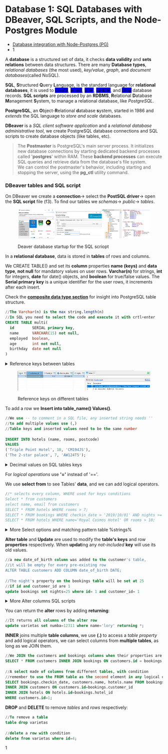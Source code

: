 # Database 1: SQL Databases with DBeaver, SQL Scripts, and the Node-Postgres Module

* [Database integration with Node-Postgres (PG)](./#database-integration-with-node-postgres-1)
* 1

A **database** is a structured set of data, it checks **data validity** and **sets relations** between data structures. There are many **Database types**, _relational databases_ (the most used), _key/value_, _graph_, and _document databases_(called NoSQL).

**SQL**, **S**tructured **Q**uery **L**anguage, is the standard language for **relational databases**, it is used to <mark style="background-color:blue;">create</mark>, <mark style="background-color:blue;">insert</mark>, <mark style="background-color:blue;">alter</mark>, <mark style="background-color:blue;">update</mark>, and <mark style="background-color:blue;">drop</mark> database records.                                                                                                **SQL scripts** are processed by an **RDBMS**, **R**elational **D**atabase **M**anagement **S**ystem, to manage a relational database, like _PostgreSQL_.

**PostgreSQL**, an **O**bject-**R**elational **d**atabase **s**ystem, started in 1986 and _extends_ the SQL language to _store and scale_ databases.

**DBeaver** is a _SQL client software application_ and a _relational database administrative tool_, we create PostgreSQL database connections and SQL scripts to create database objects (like tables, etc).

> The **Postmaster** is PostgreSQL's main server process. It initializes new database connections by starting dedicated backend processes called '**postgres**' within RAM. These **backend processes** can execute SQL queries and retrieve data from the database's file system.
> \
> We can control the postmaster's behavior, including starting and stopping the server, using the **pg\_ctl** utility command.

### DBeaver tables and SQL script&#x20;

On DBeaver we create a **connection**-> select the **PostSQL driver**-> open the **SQL script** file (f3).             To find our tables we _schemas_-> _public_-> _tables_.

<figure><img src="../../.gitbook/assets/Dbeaverstart.png" alt="" width="563"><figcaption><p>Deaver database startup for the SQL scriopt</p></figcaption></figure>

In a **relational database**, data is stored in **tables** of rows and columns.

We CREATE TABLE() and set its **column** properties **name (keys)** and **data type**, **not null** for mandatory values on user rows.                                                                                                                                                       **Varchar(n)** for strings, **int** for integers, **date** for date() objects, and **boolean** for true/false values.                    The **Serial primary key** is a unique identifier for the user rows, it increments after each insert.

Check the [**composite data type section**](sql-scalar-table-data-types.md#enum-and-array) for insight into PostgreSQL table structure.

```sql
//The Varchar(n) is the max string.length(n)
//In SQL you need to select the code and execute it with crtl+enter
CREATE TABLE multi(
  id		SERIAL primary key,
  name		VARCHAR(15) not null,
  employed	boolean,
  age		int not null,
  birthday	date not null
)
```

<details>

<summary>Reference keys between tables</summary>

To avoid repeating data between related tables we **reference keys** (also called foreign keys).

We set a **data type** (most of the time ID int) and **reference** another **table** property, the referenced key will contain the entire table row.

```sql
//when selecting/executing multiple scripts, remember to use (;)
CREATE TABLE customers (
  id        SERIAL PRIMARY KEY,
  name      VARCHAR(30) NOT NULL,
  email     VARCHAR(120) NOT NULL,
  address   VARCHAR(120),
  city      VARCHAR(30),
  postcode  VARCHAR(12),
  country   VARCHAR(20)
);

//The customer int ID row == bookings.customer_id
CREATE TABLE bookings (
  id               SERIAL PRIMARY KEY,
  customer_id      INT REFERENCES customers(id),
  hotel_id         INT REFERENCES hotels(id),
  checkin_date     DATE NOT NULL,
  nights           INT NOT NULL
);
```

To **insert** values in a **table** with **referenced keys** we:

```sql
//we are basically creating an expanded row with added column
insert into bookings 
( customer_id, hotel_id, checkin_date, nights) 
values 
( 1, 1, '10/4/2010', 5 )
```

</details>

<figure><img src="../../.gitbook/assets/TableReferenceKeys.png" alt="" width="563"><figcaption><p>Reference keys on different tables</p></figcaption></figure>

To add a row we **Insert into table\_name() Values()**.

```sql
//We use -- to comment in a SQL file, any inserted string needs ''
//to add multiple values use (,)
//Table keys and inserted values need to be the same number

INSERT INTO hotels (name, rooms, postcode)
VALUES 
('Triple Point Hotel', 10, 'CM194JS'),
('The 2-star palace', 7, 'AW124T5');
```

<details>

<summary>Decimal values on SQL tables keys</summary>

SQL tables can store **decimal numbers** using data types like FLOAT, NUMERIC, and DECIMAL.

**NUMERIC** and **DECIMAL** store exact decimal values using the (precision, scale) arguments. Precision defines the max number of digits , while scale defines the number of digits after the decimal point. The maximum representable value is related to 10^(precision - scale).

FLOAT stores decimals values of any length, but the stored value will be approximation in order to save storage data.

```sql
create table decima(
  id	  SERIAL primary key,
  name	  VARCHAR(15) not null,
  age	  NUMERIC(4, 3),
  numero  FLOAT,
  alto    DECIMAL(5, 3),
  mezzo   NUMERIC(3, 3)
)

//The Integer part allowed in the digits will be (precision-scale)
insert into decima (name, age, numero, alto, mezzo) 
       values ('matteo', 1.224, 101.101, 92.292, 0.123)
insert into decima (name, age, numero, alto, mezzo) 
       values ('matteo', 1.2, 101.101, 92.2, 0.1)

//PostSQL overflow errors if
//The integer part overflows even if digits are below the precision value
insert into decima (name, age, numero, alto, mezzo) 
       values ('matteo', 11.2, 101, 92.2, 0.1)
//Same with DECIMAL
insert into decima (name, age, numero, alto, mezzo) 
       values ('matteo', 1.2, 101.101, 923.2, 0.1)
//When precision = scale then the integer can be only 0
insert into decima (name, age, numero, alto, mezzo) 
       values ('matteo', 1.2, 101.101, 92.2, 1.9)
```

</details>

For _logical operations_ use **'='** instead of '=='.

We use **select from** to see Tables' **data**, and we can add logical operators.

```sql
//* selects every column, WHERE used for keys conditions
Select * from customers 
select name, email from customers 
SELECT * FROM hotels WHERE rooms > 7;
SELECT * FROM bookings WHERE checkin_date > '2019/10/01' AND nights >= 2;
SELECT * FROM hotels WHERE name='Royal Cosmos Hotel' OR rooms > 10;
```

<details>

<summary>More Select options and matching pattern table %strings%</summary>

**ORDER** the table rows based on columns.

```sql
//crescent order is the default unless you use DESC
select * from varietas order by anni
select * from varietas order by anni DESC
```

We **Limit** the _number of rows_ selected or their **key values**.

```sql
//We limit the select rows returned
select * from varietas limit 4

//select the rows with id= (1, 3, 5, 6)
select * from varietas where id in (1, 3, 5, 6)

//will work if multiple rows have same column value
select * from varietas where anni in ('22')
```

We select **query** elements by **pattern matching** using **like %**.

```sql
//At the end when matching the first digits of a string
//at the end when matching the last digits of a string
//On both ends when matching any digits inside a string
//doesn't work on int
select * from varietas where name like 'b%'
select * from varietas where name like '%man'
select * from varietas where name like '%in%'
```

</details>

**Alter table** and **Update** are used to modify the **table's keys** and row **properties** respectively.                When **updat**ing any _not-included_ **key** will use its old values.

```sql
//a new date_of_birth column was added to the customer's table,
//it will be empty for every pre-existing row
ALTER TABLE customers ADD COLUMN date_of_birth DATE;

//The night's property on the bookings table will be set at 25 
//if id and customer_id are 1
update bookings set nights=25 where id= 1 and customer_id= 1
```

<details>

<summary>More Alter columns SQL scripts</summary>

**Alter table** can include more table operations, like **drop column**.

```sql
alter table multi drop column employed
```

**Rename** to change the name of the table.

```sql
alter table multi rename to varietas
```

**Rename column** to change a column's name.

```sql
alter table varietas rename column age to anni;
```

We can "**drop**" the **not null** constraint from keys and **change** their **data type**.

```sql
//The key drops or can become mandatory in each INSERT
alter table varietas alter column birthday drop not null/set not null

//Will work only if the previous column elements are convertible
//(int -> Varchar()) will work (varchar() to int) won't
alter table varietas alter column anni type VARCHAR(5)
```

</details>

You can return the **alter** rows by adding **returning**:

```sql
//It returns all columns of the alter row
update varietas set numba=12311 where name='lory' returning *;
```

**INNER** joins multiple **table columns**, we use **(.)** to access a _table property_ and add logical operators, we can select columns from **multiple tables**, as long as we JOIN them.

```sql
//We JOIN the customers and bookings columns when their properties are the same
SELECT * FROM customers INNER JOIN bookings ON customers.id = bookings.customer_id;

//A select made of columns from different tables, with condition
//remember to use the FROM table as the second element in any logical operation
SELECT bookings.checkin_date, customers.name, hotels.name FROM bookings
INNER JOIN customers ON customers.id=bookings.customer_id
INNER JOIN hotels ON hotels.id=bookings.hotel_id
WHERE customers.id=1;
```

**DROP** and **DELETE** to remove _tables_ and _rows_ respectively:

```sql
//To remove a table
table drop varietas

//delete a row with condition
delete from varietas where id=4;                                 
```

1
